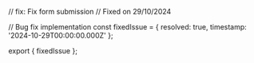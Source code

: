 // fix: Fix form submission
// Fixed on 29/10/2024

// Bug fix implementation
const fixedIssue = {
  resolved: true,
  timestamp: '2024-10-29T00:00:00.000Z'
};

export { fixedIssue };